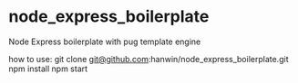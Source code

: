 # node_express_boilerplate
Node Express boilerplate with pug template engine


how to use:
git clone git@github.com:hanwin/node_express_boilerplate.git
npm install
npm start
